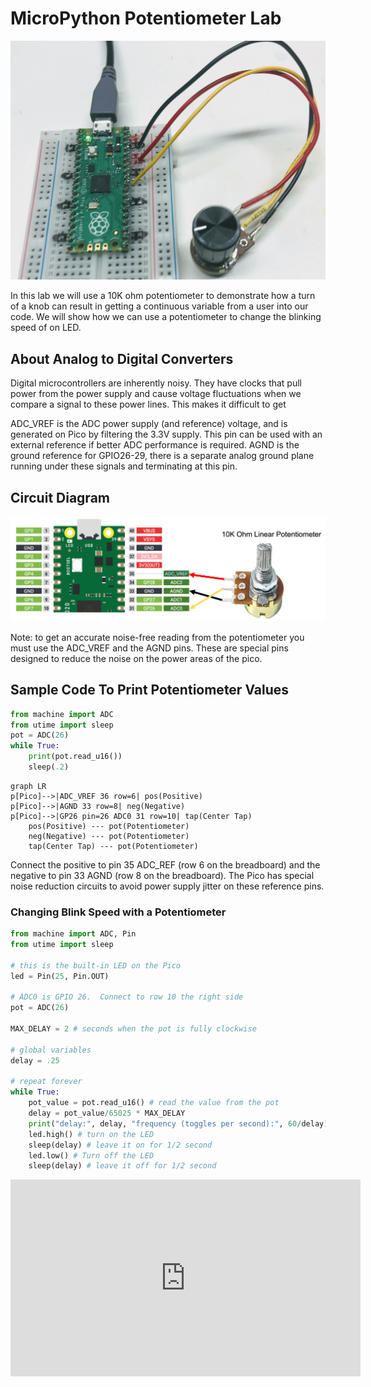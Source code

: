 # MicroPython Potentiometer Lab

![](../img/pot-blink-speed.jpg)

In this lab we will use a 10K ohm potentiometer to demonstrate how a turn of a knob can result in getting a continuous variable from a user into our code.  We will show how we can use a potentiometer to change the blinking speed of on LED.

## About Analog to Digital Converters

Digital microcontrollers are inherently noisy.  They have clocks that pull power from the power supply and cause voltage fluctuations when we compare a signal to these power lines.  This makes it difficult to get 

ADC_VREF is the ADC power supply (and reference) voltage, and is generated on Pico by filtering the 3.3V supply. This
pin can be used with an external reference if better ADC performance is required.
AGND is the ground reference for GPIO26-29, there is a separate analog ground plane running under these signals and
terminating at this pin.

## Circuit Diagram

![](../img/pot-circuit-diagram.png)

Note: to get an accurate noise-free reading from the potentiometer you must use the ADC_VREF and the AGND pins.  These are special pins designed to reduce the noise on the power areas of the pico.

## Sample Code To Print Potentiometer Values

```py
from machine import ADC
from utime import sleep
pot = ADC(26)
while True:
    print(pot.read_u16())
    sleep(.2)
```

```mermaid
graph LR
p[Pico]-->|ADC_VREF 36 row=6| pos(Positive)
p[Pico]-->|AGND 33 row=8| neg(Negative)
p[Pico]-->|GP26 pin=26 ADC0 31 row=10| tap(Center Tap)
    pos(Positive) --- pot(Potentiometer)
    neg(Negative) --- pot(Potentiometer)
    tap(Center Tap) --- pot(Potentiometer)
```

Connect the positive to pin 35 ADC_REF (row 6 on the breadboard) and the negative to pin 33 AGND (row 8 on the breadboard).  The Pico has special noise reduction circuits to avoid power supply jitter on these reference pins.

### Changing Blink Speed with a Potentiometer

```py
from machine import ADC, Pin
from utime import sleep

# this is the built-in LED on the Pico
led = Pin(25, Pin.OUT)

# ADC0 is GPIO 26.  Connect to row 10 the right side
pot = ADC(26)

MAX_DELAY = 2 # seconds when the pot is fully clockwise

# global variables
delay = .25

# repeat forever
while True:
    pot_value = pot.read_u16() # read the value from the pot
    delay = pot_value/65025 * MAX_DELAY
    print("delay:", delay, "frequency (toggles per second):", 60/delay)
    led.high() # turn on the LED
    sleep(delay) # leave it on for 1/2 second
    led.low() # Turn off the LED
    sleep(delay) # leave it off for 1/2 second
```

<iframe width="560" height="315" src="https://www.youtube.com/embed/lFfSTOOrsIA" title="YouTube video player" frameborder="0" allow="accelerometer; autoplay; clipboard-write; encrypted-media; gyroscope; picture-in-picture" allowfullscreen></iframe>
